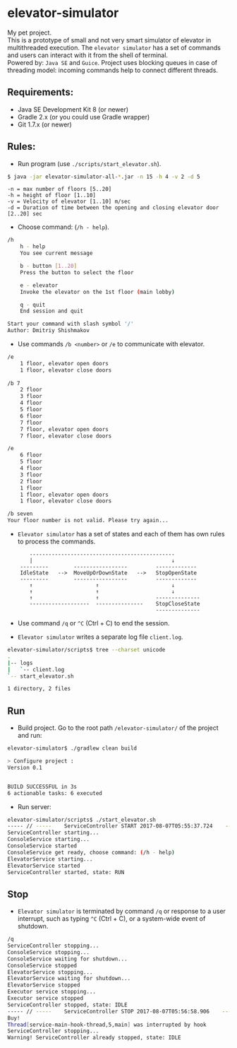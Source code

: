 elevator-simulator
=======

My pet project.  
This is a prototype of small and not very smart simulator of elevator in multithreaded execution. 
The `elevator simulator` has a set of commands and users can interact with it from the shell of terminal.  
Powered by: `Java SE` and `Guice`. 
Project uses blocking queues in case of threading model: incoming commands help to connect 
different threads.



## Requirements:

  * Java SE Development Kit 8 (or newer)  
  * Gradle 2.x (or you could use Gradle wrapper)   
  * Git 1.7.x (or newer) 
  


## Rules:  

  * Run program (use `./scripts/start_elevator.sh`).
```bash
$ java -jar elevator-simulator-all-*.jar -n 15 -h 4 -v 2 -d 5
```   
```text
-n = max number of floors [5..20]
-h = height of floor [1..10]
-v = Velocity of elevator [1..10] m/sec
-d = Duration of time between the opening and closing elevator door [2..20] sec
```   

  * Choose command: (`/h - help`).
```bash  
/h
	h - help
	You see current message

	b - button [1..20]
	Press the button to select the floor

	e - elevator
	Invoke the elevator on the 1st floor (main lobby)

	q - quit
	End session and quit

Start your command with slash symbol '/'
Author: Dmitriy Shishmakov  
```     
   
  * Use commands `/b <number>` or `/e` to communicate with elevator.
```bash
/e
	1 floor, elevator open doors
	1 floor, elevator close doors
	
/b 7
	2 floor
	3 floor
	4 floor
	5 floor
	6 floor
	7 floor
	7 floor, elevator open doors
	7 floor, elevator close doors

/e
	6 floor
	5 floor
	4 floor
	3 floor
	2 floor
	1 floor
	1 floor, elevator open doors
	1 floor, elevator close doors

/b seven
Your floor number is not valid. Please try again...
```  

  * `Elevator simulator` has a set of states and each of them has own rules to process the commands.
```text
       ----------------------------------------------
       |                                            ↓
    ---------        -----------------         -------------
    IdleState   -->  MoveUpOrDownState   -->   StopOpenState
    ---------        -----------------         -------------
       ↑                    ↑                       ↓
       ↑                    ↑                       ↓ 
       ↑                    ↑                  --------------  
       -------------------  ---------------    StopCloseState
                                               --------------
```    
  
  * Use command `/q` or `^C` (Ctrl + C) to end the session.
  
  * `Elevator simulator` writes a separate log file `client.log`.
```bash
elevator-simulator/scripts$ tree --charset unicode
.
|-- logs
|   `-- client.log
`-- start_elevator.sh

1 directory, 2 files
```  



## Run

  *  Build project. Go to the root path `/elevator-simulator/` of the project and run:  
```sh
elevator-simulator$ ./gradlew clean build

> Configure project :
Version 0.1


BUILD SUCCESSFUL in 3s
6 actionable tasks: 6 executed

```  

  *  Run server: 
```sh
elevator-simulator/scripts$ ./start_elevator.sh
----- // -----    ServiceController START 2017-08-07T05:55:37.724    ----- // -----
ServiceController starting...
ConsoleService starting...
ConsoleService started
ConsoleService get ready, choose command: (/h - help)
ElevatorService starting...
ElevatorService started
ServiceController started, state: RUN
```  

## Stop

  * `Elevator simulator` is terminated by command `/q` or response to a user interrupt, such as typing `^C` (Ctrl + C), or a system-wide event of shutdown.  
```sh
/q
ServiceController stopping...
ConsoleService stopping...
ConsoleService waiting for shutdown...
ConsoleService stopped
ElevatorService stopping...
ElevatorService waiting for shutdown...
ElevatorService stopped
Executor service stopping...
Executor service stopped
ServiceController stopped, state: IDLE
----- // -----    ServiceController STOP 2017-08-07T05:56:58.906    ----- // -----
Buy!
Thread[service-main-hook-thread,5,main] was interrupted by hook
ServiceController stopping...
Warning! ServiceController already stopped, state: IDLE
```
